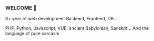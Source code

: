 ### WELCOME 👋
3+ year of web development Backend, Frontend, DB... 

PHP, Python, Javascript, VUE, ancient Babylonian, Sanskrit... And the language of pure sarcasm.

<!--
**RobertMatkulcik/RobertMatkulcik** is a ✨ _special_ ✨ repository because its `README.md` (this file) appears on your GitHub profile.

Here are some ideas to get you started:

- 🔭 I’m currently working on ...
- 🌱 I’m currently learning ...
- 👯 I’m looking to collaborate on ...
- 🤔 I’m looking for help with ...
- 💬 Ask me about ...
- 📫 How to reach me: ...
- 😄 Pronouns: ...
- ⚡ Fun fact: ...
-->
